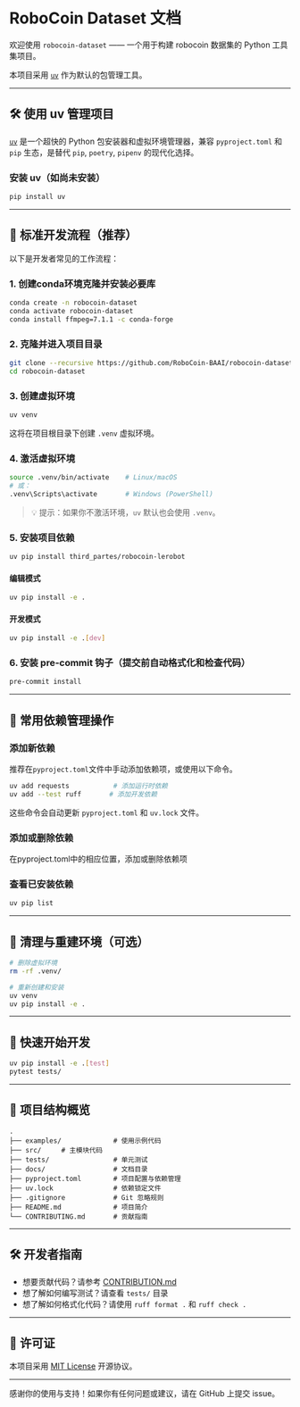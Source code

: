 # RoboCoin Dataset 文档

欢迎使用 `robocoin-dataset` —— 一个用于构建 robocoin 数据集的 Python 工具集项目。

本项目采用 [`uv`](https://github.com/astral-sh/uv) 作为默认的包管理工具。

---

## 🛠 使用 uv 管理项目

[`uv`](https://github.com/astral-sh/uv) 是一个超快的 Python 包安装器和虚拟环境管理器，兼容 `pyproject.toml` 和 `pip` 生态，是替代 `pip`, `poetry`, `pipenv` 的现代化选择。

### 安装 uv（如尚未安装）

```bash
pip install uv
```

---

## 🧪 标准开发流程（推荐）

以下是开发者常见的工作流程：

### 1. 创建conda环境克隆并安装必要库

```bash
conda create -n robocoin-dataset
conda activate robocoin-dataset
conda install ffmpeg=7.1.1 -c conda-forge
``` 

### 2. 克隆并进入项目目录

```bash
git clone --recursive https://github.com/RoboCoin-BAAI/robocoin-dataset.git
cd robocoin-dataset
```

### 3. 创建虚拟环境

```bash
uv venv
```

这将在项目根目录下创建 `.venv` 虚拟环境。

### 4. 激活虚拟环境

```bash
source .venv/bin/activate    # Linux/macOS
# 或：
.venv\Scripts\activate       # Windows (PowerShell)
```

> 💡 提示：如果你不激活环境，`uv` 默认也会使用 `.venv`。

### 5. 安装项目依赖

```bash
uv pip install third_partes/robocoin-lerobot
```

#### 编辑模式

```bash
uv pip install -e .
```
#### 开发模式

```bash
uv pip install -e .[dev]
```

### 6. 安装 pre-commit 钩子（提交前自动格式化和检查代码）
```bash
pre-commit install
```

---

## 🔧 常用依赖管理操作

### 添加新依赖

推荐在`pyproject.toml`文件中手动添加依赖项，或使用以下命令。
```bash
uv add requests           # 添加运行时依赖
uv add --test ruff       # 添加开发依赖
```

这些命令会自动更新 `pyproject.toml` 和 `uv.lock` 文件。

### 添加或删除依赖

在pyproject.toml中的相应位置，添加或删除依赖项

### 查看已安装依赖

```bash
uv pip list
```

---

## 🧹 清理与重建环境（可选）

```bash
# 删除虚拟环境
rm -rf .venv/

# 重新创建和安装
uv venv
uv pip install -e .
```

---

## 🚀 快速开始开发

```bash
uv pip install -e .[test]
pytest tests/
```

---

## 📁 项目结构概览

```text
.
├── examples/             # 使用示例代码
├── src/     # 主模块代码
├── tests/                # 单元测试
├── docs/                 # 文档目录
├── pyproject.toml        # 项目配置与依赖管理
├── uv.lock               # 依赖锁定文件
├── .gitignore            # Git 忽略规则
├── README.md             # 项目简介
└── CONTRIBUTING.md       # 贡献指南
```

---

## 🛠 开发者指南

- 想要贡献代码？请参考 [CONTRIBUTION.md](../CONTRIBUTION.md)
- 想了解如何编写测试？请查看 `tests/` 目录
- 想了解如何格式化代码？请使用 `ruff format .` 和 `ruff check .`

---

## 📄 许可证

本项目采用 [MIT License](../LICENSE) 开源协议。

---

感谢你的使用与支持！如果你有任何问题或建议，请在 GitHub 上提交 issue。
